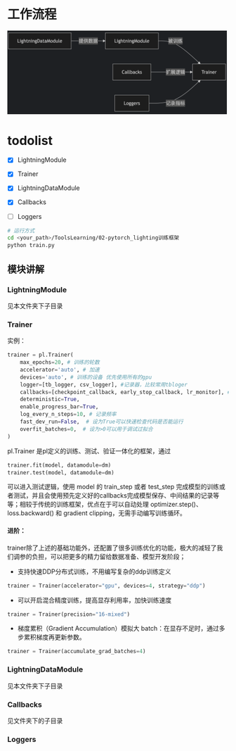 # 工作流程
<img src="images/image.png" alt="alt text" width="500">

# todolist
- [x] LightningModule
- [x] Trainer
- [x] LightningDataModule
- [x] Callbacks
- [ ] Loggers


```bash
# 运行方式
cd <your_path>/ToolsLearning/02-pytorch_lighting训练框架
python train.py
```


## 模块讲解

### LightningModule
见本文件夹下子目录

### Trainer
实例：
```python
trainer = pl.Trainer(
    max_epochs=20, # 训练的轮数
    accelerator='auto', # 加速
    devices='auto', # 训练的设备 优先使用所有的gpu
    logger=[tb_logger, csv_logger], #记录器，比较常用tbloger
    callbacks=[checkpoint_callback, early_stop_callback, lr_monitor], # 收集器，用于在batch/epochc层面收集想要的信息
    deterministic=True,
    enable_progress_bar=True,
    log_every_n_steps=10, # 记录频率
    fast_dev_run=False,  # 设为True可以快速检查代码是否能运行
    overfit_batches=0,  # 设为>0可以用于调试过拟合
)
```
pl.Trainer 是pl定义的训练、测试、验证一体化的框架，通过 
```python
trainer.fit(model, datamodule=dm)
trainer.test(model, datamodule=dm)
```
可以进入测试逻辑，使用 model 的 train_step 或者 test_step 完成模型的训练或者测试，并且会使用预先定义好的callbacks完成模型保存、中间结果的记录等等；相较于传统的训练框架，优点在于可以自动处理 optimizer.step()、loss.backward() 和 gradient clipping，无需手动编写训练循环。

#### 进阶：
trainer除了上述的基础功能外，还配置了很多训练优化的功能，极大的减轻了我们调参的负担，可以把更多的精力留给数据准备、模型开发阶段；
* 支持快速DDP分布式训练，不用编写复杂的ddp训练定义
```python
trainer = Trainer(accelerator="gpu", devices=4, strategy="ddp")
```
* 可以开启混合精度训练，提高显存利用率，加快训练速度
```python
trainer = Trainer(precision="16-mixed") 
```

*  梯度累积（Gradient Accumulation）模拟大 batch：在显存不足时，通过多步累积梯度再更新参数。
```python 
trainer = Trainer(accumulate_grad_batches=4) 
```


### LightningDataModule
见本文件夹下子目录


### Callbacks
见文件夹下的子目录

### Loggers

